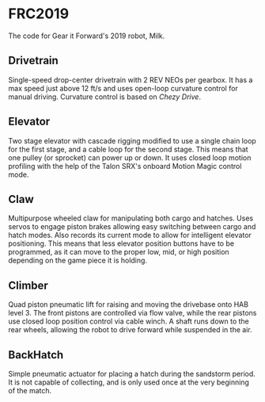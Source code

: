 # FRC2019
The code for Gear it Forward's 2019 robot, Milk.

## Drivetrain
Single-speed drop-center drivetrain with 2 REV NEOs per gearbox.
It has a max speed just above 12 ft/s and uses open-loop curvature control for manual driving.
Curvature control is based on *Chezy Drive*.

## Elevator
Two stage elevator with cascade rigging modified to use a single chain loop for the first stage,
and a cable loop for the second stage. This means that one pulley (or sprocket) can power up or down.
It uses closed loop motion profiling with the help of the Talon SRX's onboard Motion Magic control mode.

## Claw
Multipurpose wheeled claw for manipulating both cargo and hatches.
Uses servos to engage piston brakes allowing easy switching between cargo and hatch modes.
Also records its current mode to allow for intelligent elevator positioning. This means
that less elevator position buttons have to be programmed, as it can move to the proper
low, mid, or high position depending on the game piece it is holding.

## Climber
Quad piston pneumatic lift for raising and moving the drivebase onto HAB level 3. The front pistons 
are controlled via flow valve, while the rear pistons use closed loop position control via cable winch.
A shaft runs down to the rear wheels, allowing the robot to drive forward while suspended in the air.

## BackHatch
Simple pneumatic actuator for placing a hatch during the sandstorm period. It is not capable of collecting,
and is only used once at the very beginning of the match.